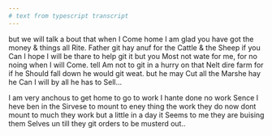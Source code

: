 ```yaml
---
# text from typescript transcript
---
```

but we will talk a bout that when I Come home  I am glad you have got the money & things all Rite. Father git hay anuf for the Cattle & the Sheep if you Can  I hope I will be thare to help git it but you Most not wate for me, for no noing when I will Come. tell Am not to git in a hurry on that Nelt dire farm for if he Should fall down he would git weat. but he may Cut all the Marshe hay he Can  I will by all he has to Sell... 

I am very anchous to get home to go to work I hante done no work Sence I heve ben in the Sirvese to mount to eney thing the work they do now dont mount to much  they work but a little in a day it Seems to me they are buising them Selves un till they git orders to be musterd out..